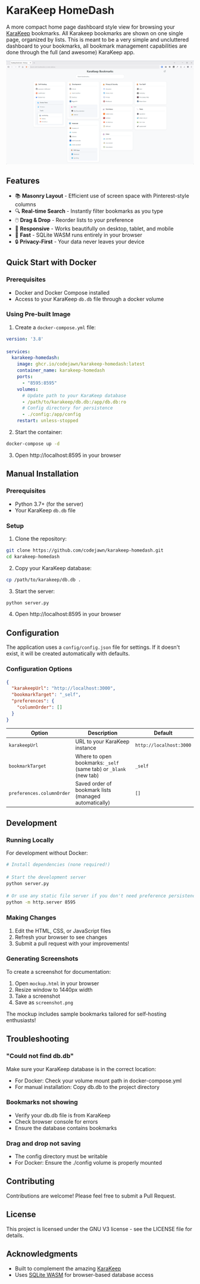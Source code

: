 # KaraKeep HomeDash

A more compact home page dashboard style view for browsing your [KaraKeep](https://github.com/karakeep-app/karakeep) bookmarks. All Karakeep bookmarks are shown on one single page, organized by lists.  This is meant to be a very simple and uncluttered dashboard to your bookmarks, all bookmark management capabilities are done through the full (and awesome) KaraKeep app.  

![KaraKeep HomeDash Screenshot](screenshot.png)

## Features

- 📚 **Masonry Layout** - Efficient use of screen space with Pinterest-style columns
- 🔍 **Real-time Search** - Instantly filter bookmarks as you type
- 🖱️ **Drag & Drop** - Reorder lists to your preference
- 📱 **Responsive** - Works beautifully on desktop, tablet, and mobile
- 🚀 **Fast** - SQLite WASM runs entirely in your browser
- 🔒 **Privacy-First** - Your data never leaves your device

## Quick Start with Docker

### Prerequisites
- Docker and Docker Compose installed
- Access to your KaraKeep `db.db` file through a docker volume

### Using Pre-built Image

1. Create a `docker-compose.yml` file:

```yaml
version: '3.8'

services:
  karakeep-homedash:
    image: ghcr.io/codejawn/karakeep-homedash:latest
    container_name: karakeep-homedash
    ports:
      - "8595:8595"
    volumes:
      # Update path to your KaraKeep database
      - /path/to/karakeep/db.db:/app/db.db:ro
      # Config directory for persistence
      - ./config:/app/config
    restart: unless-stopped
```

2. Start the container:
```bash
docker-compose up -d
```

3. Open http://localhost:8595 in your browser

## Manual Installation

### Prerequisites
- Python 3.7+ (for the server)
- Your KaraKeep `db.db` file

### Setup

1. Clone the repository:
```bash
git clone https://github.com/codejawn/karakeep-homedash.git
cd karakeep-homedash
```

2. Copy your KaraKeep database:
```bash
cp /path/to/karakeep/db.db .
```

3. Start the server:
```bash
python server.py
```

4. Open http://localhost:8595 in your browser

## Configuration

The application uses a `config/config.json` file for settings. If it doesn't exist, it will be created automatically with defaults.

### Configuration Options

```json
{
  "karakeepUrl": "http://localhost:3000",
  "bookmarkTarget": "_self",
  "preferences": {
    "columnOrder": []
  }
}
```

| Option | Description | Default |
|--------|-------------|---------|
| `karakeepUrl` | URL to your KaraKeep instance | `http://localhost:3000` |
| `bookmarkTarget` | Where to open bookmarks: `_self` (same tab) or `_blank` (new tab) | `_self` |
| `preferences.columnOrder` | Saved order of bookmark lists (managed automatically) | `[]` |

## Development

### Running Locally

For development without Docker:

```bash
# Install dependencies (none required!)

# Start the development server
python server.py

# Or use any static file server if you don't need preference persistence
python -m http.server 8595
```

### Making Changes

1. Edit the HTML, CSS, or JavaScript files
2. Refresh your browser to see changes
3. Submit a pull request with your improvements!

### Generating Screenshots

To create a screenshot for documentation:

1. Open `mockup.html` in your browser
2. Resize window to 1440px width
3. Take a screenshot
4. Save as `screenshot.png`

The mockup includes sample bookmarks tailored for self-hosting enthusiasts!

## Troubleshooting

### "Could not find db.db"
Make sure your KaraKeep database is in the correct location:
- For Docker: Check your volume mount path in docker-compose.yml
- For manual installation: Copy db.db to the project directory

### Bookmarks not showing
- Verify your db.db file is from KaraKeep
- Check browser console for errors
- Ensure the database contains bookmarks

### Drag and drop not saving
- The config directory must be writable
- For Docker: Ensure the ./config volume is properly mounted

## Contributing

Contributions are welcome! Please feel free to submit a Pull Request.

## License

This project is licensed under the GNU V3 license - see the LICENSE file for details.

## Acknowledgments

- Built to complement the amazing [KaraKeep](https://github.com/karakeep-app/karakeep)
- Uses [SQLite WASM](https://sqlite.org/wasm/doc/trunk/index.md) for browser-based database access
